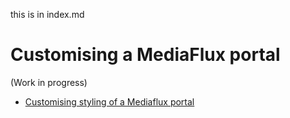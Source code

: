 
this is in index.md

# Customising a MediaFlux portal

(Work in progress)

- [Customising styling of a Mediaflux portal](styles.html)